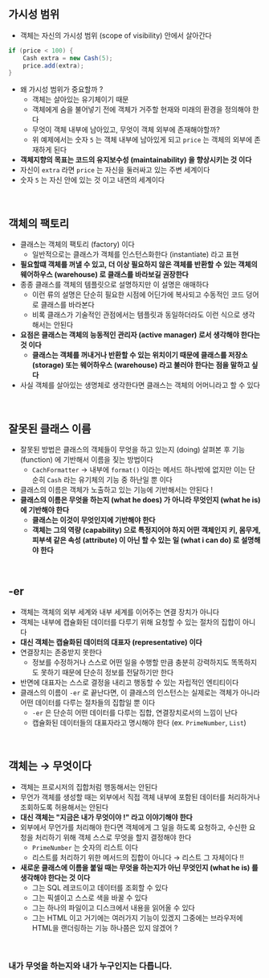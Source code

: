## 가시성 범위

- 객체는 자신의 가시성 범위 (scope of visibility) 안에서 살아간다

```java
if (price < 100) {
    Cash extra = new Cash(5);
    price.add(extra);
}
```

- 왜 가시성 범위가 중요할까 ?
  - 객체는 살아있는 유기체이기 때문
  - 객체에게 숨을 불어넣기 전에 객체가 거주할 현재와 미래의 환경을 정의해야 한다
  - 무엇이 객체 내부에 남아있고, 무엇이 객체 외부에 존재해야할까?
  - 위 예제에서는 숫자 `5` 는 객체 내부에 남아있게 되고 `price` 는 객체의 외부에 존재하게 된다
- **객체지향의 목표는 코드의 유지보수성 (maintainability) 을 향상시키는 것 이다**
- 자신이 `extra` 라면 `price` 는 자신을 둘러싸고 있는 주변 세계이다
- 숫자 `5` 는 자신 안에 있는 것 이고 내면의 세계이다

</br>

## 객체의 팩토리

- 클래스는 객체의 팩토리 (factory) 이다
  - 일반적으로는 클래스가 객체를 인스턴스화한다 (instantiate) 라고 표현
- **필요할떄 객체를 꺼낼 수 있고, 더 이상 필요하지 않은 객체를 반환할 수 있는 객체의 웨어하우스 (warehouse) 로 클래스를 바라보길 권장한다**
- 종종 클래스를 객체의 템플릿으로 설명하지만 이 설명은 애매하다
  - 이런 류의 설명은 단순히 필요한 시점에 어딘가에 복사되고 수동적인 코드 덩어로 클래스를 바라본다
  - 비록 클래스가 기술적인 관점에서는 템플릿과 동일하더라도 이런 식으로 생각해서는 안된다
- **요점은 클래스는 객체의 능동적인 관리자 (active manager) 로서 생각해야 한다는 것 이다**
  - **클래스는 객체를 꺼내거나 반환할 수 있는 위치이기 때문에 클래스를 저장소 (storage) 또는 웨어하우스 (warehouse) 라고 불러야 한다는 점을 말하고 싶다**
- 사실 객체를 살아있는 생명체로 생각한다면 클래스는 객체의 어머니라고 할 수 있다

</br>

## 잘못된 클래스 이름

- 잘못된 방법은 클래스의 객체들이 무엇을 하고 있는지 (doing) 살펴본 후 기능 (function) 에 기반해서 이름을 짖는 방법이다
  - `CachFormatter` → 내부에 `format()` 이라는 메서드 하나밖에 없지만 이는 단순히 `Cash` 라는 유기체의 기능 중 하난일 뿐 이다
- 클래스의 이름은 객체가 노출하고 있는 기능에 기반해서는 안된다 !
- **클래스의 이름은 무엇을 하는지 (what he does) 가 아니라 무엇인지 (what he is) 에 기반해야 한다**
  - **클래스는 이것이 무엇인지에 기반해야 한다**
  - **객체는 그의 역량 (capability) 으로 특정지어야 하지 어떤 객체인지 키, 몸무게, 피부색 같은 속성 (attribute) 이 아닌 할 수 있는 일 (what i can do) 로 설명해야 한다**

</br>

## -er

- 객체는 객체의 외부 세계와 내부 세계를 이어주는 연결 장치가 아니다
- 객체는 내부에 캡슐화된 데이터를 다루기 위해 요청할 수 있는 절차의 집합이 아니다
- **대신 객체는 캡슐화된 데이터의 대표자 (representative) 이다**
- 연결장치는 존중받지 못한다
  - 정보를 수정하거나 스스로 어떤 일을 수행할 만큼 충분히 강력하지도 똑똑하지도 못하기 때문에 단순히 정보를 전달하기만 한다
- 반면에 대표자는 스스로 결정을 내리고 행동할 수 있는 자립적인 엔티티이다
- 클래스의 이름이 `-er` 로 끝난다면, 이 클래스의 인스턴스는 실제로는 객체가 아니라 어떤 데이터를 다루는 절차들의 집합일 뿐 이다
  - `-er` 은 단순히 어떤 데이터를 다루는 집합, 연결장치로서의 느낌이 난다
  - 캡슐화된 데이터들의 대표자라고 명시해야 한다 (ex. `PrimeNumber`, `List`)

</br>

## 객체는 → 무엇이다

- 객체는 프로시저의 집합처럼 행동해서는 안된다
- 무언가 객체를 생성할 때는 외부에서 직접 객체 내부에 포함된 데이터를 처리하거나 조회하도록 허용해서는 안된다
- **대신 객체는 "지금은 내가 무엇이야 !" 라고 이야기해야 한다**
- 외부에서 무언가를 처리해야 한다면 객체에게 그 일을 하도록 요청하고, 수신한 요청을 처리하기 위해 객체 스스로 무엇을 할지 결정해야 한다
  - `PrimeNumber` 는 숫자의 리스트 이다
  - 리스트를 처리하기 위한 메서드의 집합이 아니다 → 리스트 그 자체이다 !!
- **새로운 클래스에 이름을 붙일 때는 무엇을 하는지가 아닌 무엇인지 (what he is) 를 생각해야 한다는 것 이다**
  - 그는 SQL 레코드이고 데이터를 조회할 수 있다
  - 그는 픽셀이고 스스로 색을 바꿀 수 있다
  - 그는 하나의 파일이고 디스크에서 내용을 읽어올 수 있다
  - 그는 HTML 이고 거기에는 여러가지 기능이 있겠지 그중에는 브라우저에 HTML을 랜더링하는 기능 하나쯤은 있지 않겠어 ?

</br>

### 내가 무엇을 하는지와 내가 누구인지는 다릅니다.
